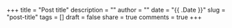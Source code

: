 +++
title = "Post title"
description = ""
author = ""
date = "{{ .Date }}"
slug = "post-title"
tags = []
draft = false
share = true
comments = true
+++

<!--more-->